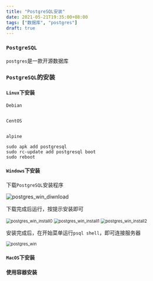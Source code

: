 ```yaml
---
title: "PostgreSQL安装"
date: 2021-05-21T19:35:00+08:00
tags: ["数据库", "postgres"]
draft: true
---
```


### `PostgreSQL`

`postgres`是一款开源数据库

### `PostgreSQL`的安装

#### `Linux`下安装

`Debian`

```
```

`CentOS`

```
```

`alpine`

```
sudo apk add postgresql
sudo rc-update add postgresql boot
sudo reboot
```

#### `Windows`下安装

下载`PostgreSQL`安装程序

![postgres_win_diwnload](https://mublog.oss-cn-beijing.aliyuncs.com/postgres_win_download.png)

下载完成后运行，按提示安装即可

<img src="https://mublog.oss-cn-beijing.aliyuncs.com/postgres_win_install0.png" alt="postgres_win_install0" style="zoom: 80%;" />

<img src="https://mublog.oss-cn-beijing.aliyuncs.com/postgres_win_install1.png" alt="postgres_win_install1" style="zoom: 80%;" />

<img src="https://mublog.oss-cn-beijing.aliyuncs.com/postgres_win_install2.png" alt="postgres_win_install2" style="zoom: 80%;" />

安装完成后，在开始菜单运行`psql shell`，即可连接服务器

<img src="https://mublog.oss-cn-beijing.aliyuncs.com/postgres_win.png" alt="postgres_win" style="zoom: 80%;" />

#### `MacOS`下安装

#### 使用容器安装
